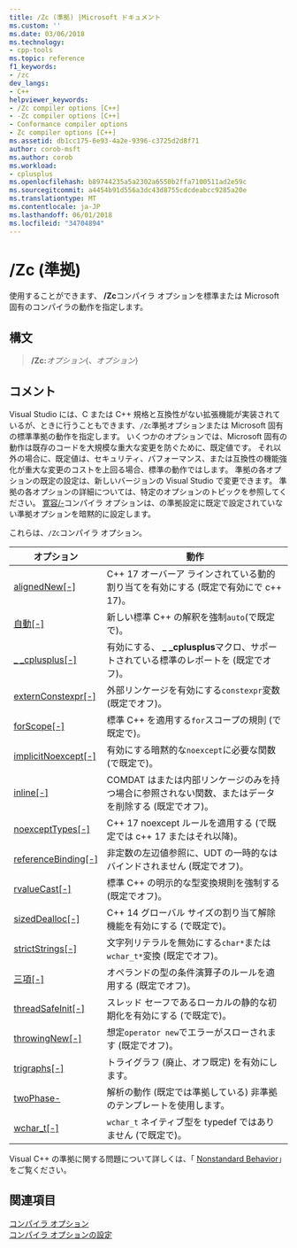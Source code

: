 ```yaml
---
title: /Zc (準拠) |Microsoft ドキュメント
ms.custom: ''
ms.date: 03/06/2018
ms.technology:
- cpp-tools
ms.topic: reference
f1_keywords:
- /zc
dev_langs:
- C++
helpviewer_keywords:
- /Zc compiler options [C++]
- -Zc compiler options [C++]
- Conformance compiler options
- Zc compiler options [C++]
ms.assetid: db1cc175-6e93-4a2e-9396-c3725d2d8f71
author: corob-msft
ms.author: corob
ms.workload:
- cplusplus
ms.openlocfilehash: b89744235a5a2302a6550b2ffa7100511ad2e59c
ms.sourcegitcommit: a4454b91d556a3dc43d8755cdcdeabcc9285a20e
ms.translationtype: MT
ms.contentlocale: ja-JP
ms.lasthandoff: 06/01/2018
ms.locfileid: "34704894"
---
```

# <a name="zc-conformance"></a>/Zc (準拠)

使用することができます、 **/Zc**コンパイラ オプションを標準または Microsoft 固有のコンパイラの動作を指定します。

## <a name="syntax"></a>構文

> **/Zc:**_オプション_{、_オプション_}

## <a name="remarks"></a>コメント

Visual Studio には、C または C++ 規格と互換性がない拡張機能が実装されているが、ときに行うこともできます、`/Zc`準拠オプションまたは Microsoft 固有の標準準拠の動作を指定します。 いくつかのオプションでは、Microsoft 固有の動作は既存のコードを大規模な重大な変更を防ぐために、既定値です。 それ以外の場合に、既定値は、セキュリティ、パフォーマンス、または互換性の機能強化が重大な変更のコストを上回る場合、標準の動作ではします。 準拠の各オプションの既定の設定は、新しいバージョンの Visual Studio で変更できます。 準拠の各オプションの詳細については、特定のオプションのトピックを参照してください。 [寛容/-](permissive-standards-conformance.md)コンパイラ オプションは、の準拠設定に既定で設定されていない準拠オプションを暗黙的に設定します。

これらは、`/Zc`コンパイラ オプション。

|オプション|動作|
|---|---|
|[alignedNew\[-\]](zc-alignednew.md)|C++ 17 オーバーア ラインされている動的割り当てを有効にする (既定で有効にで c++ 17)。|
|[自動\[-\]](zc-auto-deduce-variable-type.md)|新しい標準 C++ の解釈を強制`auto`(で既定で)。|
|[_ _cplusplus\[-\]](zc-cplusplus.md)|有効にする、 **_ _cplusplus**マクロ、サポートされている標準のレポートを (既定でオフ)。|
|[externConstexpr\[-\]](zc-externconstexpr.md)|外部リンケージを有効にする`constexpr`変数 (既定でオフ)。|
|[forScope\[-\]](zc-forscope-force-conformance-in-for-loop-scope.md)|標準 C++ を適用する`for`スコープの規則 (で既定で)。|
|[implicitNoexcept\[-\]](zc-implicitnoexcept-implicit-exception-specifiers.md)|有効にする暗黙的な`noexcept`に必要な関数 (で既定で)。|
|[inline\[-\]](zc-inline-remove-unreferenced-comdat.md)|COMDAT はまたは内部リンケージのみを持つ場合に参照されない関数、またはデータを削除する (既定でオフ)。|
|[noexceptTypes\[-\]](zc-noexcepttypes.md)|C++ 17 noexcept ルールを適用する (で既定では c++ 17 またはそれ以降)。|
|[referenceBinding\[-\]](zc-referencebinding-enforce-reference-binding-rules.md)|非定数の左辺値参照に、UDT の一時的なはバインドされません (既定でオフ)。|
|[rvalueCast\[-\]](zc-rvaluecast-enforce-type-conversion-rules.md)|標準 C++ の明示的な型変換規則を強制する (既定でオフ)。|
|[sizedDealloc\[-\]](zc-sizeddealloc-enable-global-sized-dealloc-functions.md)|C++ 14 グローバル サイズの割り当て解除機能を有効にする (で既定で)。|
|[strictStrings\[-\]](zc-strictstrings-disable-string-literal-type-conversion.md)|文字列リテラルを無効にする`char*`または`wchar_t*`変換 (既定でオフ)。|
|[三項\[-\]](zc-ternary.md)|オペランドの型の条件演算子のルールを適用する (既定でオフ)。|
|[threadSafeInit\[-\]](zc-threadsafeinit-thread-safe-local-static-initialization.md)|スレッド セーフであるローカルの静的な初期化を有効にする (で既定で)。|
|[throwingNew\[-\]](zc-throwingnew-assume-operator-new-throws.md)|想定`operator new`でエラーがスローされます (既定でオフ)。|
|[trigraphs\[-\]](zc-trigraphs-trigraphs-substitution.md)|トライグラフ (廃止、オフ既定) を有効にします。|
|[twoPhase-](zc-twophase.md)|解析の動作 (既定では準拠している) 非準拠のテンプレートを使用します。|
|[wchar_t\[-\]](zc-wchar-t-wchar-t-is-native-type.md)|`wchar_t` ネイティブ型を typedef ではありません (で既定で)。|

Visual C++ の準拠に関する問題について詳しくは、「 [Nonstandard Behavior](../../cpp/nonstandard-behavior.md)」をご覧ください。

## <a name="see-also"></a>関連項目

[コンパイラ オプション](compiler-options.md)  
[コンパイラ オプションの設定](setting-compiler-options.md)
